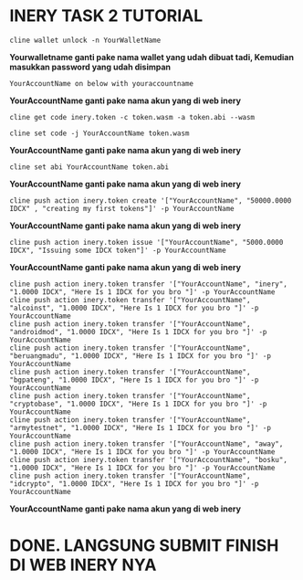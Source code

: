 # INERY TASK 2 TUTORIAL

```
cline wallet unlock -n YourWalletName
```
**Yourwalletname ganti pake nama wallet yang udah dibuat tadi, Kemudian masukkan password yang udah disimpan**

```
YourAccountName on below with youraccountname
```
**YourAccountName ganti pake nama akun yang di web inery**

```
cline get code inery.token -c token.wasm -a token.abi --wasm
```

```
cline set code -j YourAccountName token.wasm
```
**YourAccountName ganti pake nama akun yang di web inery**

```
cline set abi YourAccountName token.abi
```
**YourAccountName ganti pake nama akun yang di web inery**

```
cline push action inery.token create '["YourAccountName", "50000.0000 IDCX" , "creating my first tokens"]' -p YourAccountName
```
**YourAccountName ganti pake nama akun yang di web inery**

```
cline push action inery.token issue '["YourAccountName", "5000.0000 IDCX", "Issuing some IDCX token"]' -p YourAccountName
```
**YourAccountName ganti pake nama akun yang di web inery**

```
cline push action inery.token transfer '["YourAccountName", "inery", "1.0000 IDCX", "Here Is 1 IDCX for you bro "]' -p YourAccountName
cline push action inery.token transfer '["YourAccountName", "alcoinst", "1.0000 IDCX", "Here Is 1 IDCX for you bro "]' -p YourAccountName
cline push action inery.token transfer '["YourAccountName", "androidmod", "1.0000 IDCX", "Here Is 1 IDCX for you bro "]' -p YourAccountName
cline push action inery.token transfer '["YourAccountName", "beruangmadu", "1.0000 IDCX", "Here Is 1 IDCX for you bro "]' -p YourAccountName
cline push action inery.token transfer '["YourAccountName", "bgpateng", "1.0000 IDCX", "Here Is 1 IDCX for you bro "]' -p YourAccountName
cline push action inery.token transfer '["YourAccountName", "cryptobase", "1.0000 IDCX", "Here Is 1 IDCX for you bro "]' -p YourAccountName
cline push action inery.token transfer '["YourAccountName", "armytestnet", "1.0000 IDCX", "Here Is 1 IDCX for you bro "]' -p YourAccountName
cline push action inery.token transfer '["YourAccountName", "away", "1.0000 IDCX", "Here Is 1 IDCX for you bro "]' -p YourAccountName
cline push action inery.token transfer '["YourAccountName", "bosku", "1.0000 IDCX", "Here Is 1 IDCX for you bro "]' -p YourAccountName
cline push action inery.token transfer '["YourAccountName", "idcrypto", "1.0000 IDCX", "Here Is 1 IDCX for you bro "]' -p YourAccountName
```
**YourAccountName ganti pake nama akun yang di web inery**

# DONE. LANGSUNG SUBMIT FINISH DI WEB INERY NYA
